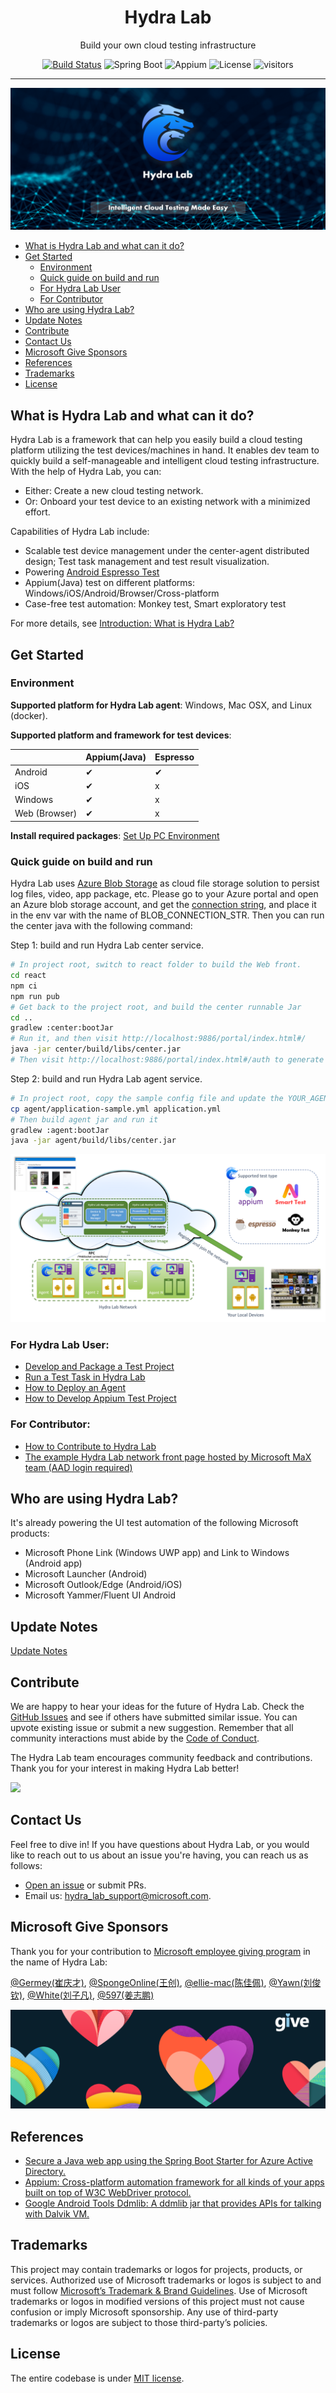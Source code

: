 <h1 align="center">Hydra Lab</h1>
<p align="center">Build your own cloud testing infrastructure</p>
<div align="center">

[![Build Status](https://dlwteam.visualstudio.com/Next/_apis/build/status/HydraLab-CI?branchName=main)](https://dlwteam.visualstudio.com/Next/_build/latest?definitionId=743&branchName=main)
![Spring Boot](https://img.shields.io/badge/Spring%20Boot-v2.2.5-blue)
![Appium](https://img.shields.io/badge/Appium-v8.0.0-yellow)
![License](https://img.shields.io/badge/license-MIT-green)
![visitors](https://visitor-badge.glitch.me/badge?page_id=microsoft.hydralab&left_color=gray&right_color=red)
</div>

---

![Logo](docs/images/banner-made-easy.png)

- [What is Hydra Lab and what can it do?](#what-is)
- [Get Started](#get-started)
    - [Environment](#environment)
    - [Quick guide on build and run](#quick-start)
    - [For Hydra Lab User](#for-user)
    - [For Contributor](#for-contributor)
- [Who are using Hydra Lab?](#who-use-it)
- [Update Notes](#update)
- [Contribute](#contribute)
- [Contact Us](#contact)
- [Microsoft Give Sponsors](#ms-give)
- [References](#references)
- [Trademarks](#trademarks)  
- [License](#license)


<span id="what-is"></span>
## What is Hydra Lab and what can it do?

Hydra Lab is a framework that can help you easily build a cloud testing platform utilizing the test devices/machines in hand. 
It enables dev team to quickly build a self-manageable and intelligent cloud testing infrastructure. With the help of Hydra Lab, you can:

- Either: Create a new cloud testing network.
- Or: Onboard your test device to an existing network with a minimized effort.

Capabilities of Hydra Lab include:
- Scalable test device management under the center-agent distributed design; Test task management and test result visualization.
- Powering [Android Espresso Test](https://developer.android.com/training/testing/espresso)
- Appium(Java) test on different platforms: Windows/iOS/Android/Browser/Cross-platform
- Case-free test automation: Monkey test, Smart exploratory test

For more details, see [Introduction: What is Hydra Lab?](https://github.com/microsoft/HydraLab/wiki)

<span id="get-started"></span>
## Get Started

<span id="environment"></span>
### Environment

**Supported platform for Hydra Lab agent**: Windows, Mac OSX, and Linux (docker).

**Supported platform and framework for test devices**:

|  | Appium(Java) | Espresso | 
| ---- |--------------|---- |
|Android| &#10004;     | &#10004; |
|iOS| &#10004;     | x | x |
|Windows| &#10004;     | x | 
|Web (Browser)| &#10004;     | x | 

**Install required packages**: [Set Up PC Environment](https://github.com/microsoft/HydraLab/wiki/3.-How-to-Deploy-an-Agent#1-set-up-pc-environment)

<span id="quick-start"></span>
### Quick guide on build and run

Hydra Lab uses [Azure Blob Storage](https://azure.microsoft.com/en-us/products/storage/blobs/) as cloud file storage solution to persist log files, video, app package, etc. Please go to your Azure portal and open an Azure blob storage account, and get the [connection string](https://learn.microsoft.com/en-us/azure/storage/common/storage-configure-connection-string), 
and place it in the env var with the name of BLOB_CONNECTION_STR. Then you can run the center java with the following command:

Step 1: build and run Hydra Lab center service.

```bash
# In project root, switch to react folder to build the Web front.
cd react
npm ci
npm run pub
# Get back to the project root, and build the center runnable Jar
cd ..
gradlew :center:bootJar
# Run it, and then visit http://localhost:9886/portal/index.html#/
java -jar center/build/libs/center.jar
# Then visit http://localhost:9886/portal/index.html#/auth to generate a new agent ID and agent secret.
```

Step 2: build and run Hydra Lab agent service.

```bash
# In project root, copy the sample config file and update the YOUR_AGENT_NAME, YOUR_REGISTERED_AGENT_ID, and YOUR_REGISTERED_AGENT_SECRET.
cp agent/application-sample.yml application.yml
# Then build agent jar and run it
gradlew :agent:bootJar
java -jar agent/build/libs/center.jar
```

![Tech Architecture](docs/images/technical_architecture.png)

<span id="for-user"></span>
### For Hydra Lab User:

- [Develop and Package a Test Project](https://github.com/microsoft/HydraLab/wiki/1.-Get-Started-%E2%80%94-Develop-and-Package-a-Test-Project)
- [Run a Test Task in Hydra Lab](https://github.com/microsoft/HydraLab/wiki/2.-Get-Started-%E2%80%94-Run-a-Test-Task-in-Hydra-Lab)
- [How to Deploy an Agent](https://github.com/microsoft/HydraLab/wiki/3.-How-to-Deploy-an-Agent)
- [How to Develop Appium Test Project](https://github.com/microsoft/HydraLab/wiki/4.-How-to-Develop-Appium-Test-Project)

<span id="for-contributor"></span>
### For Contributor:

- [How to Contribute to Hydra Lab](https://github.com/microsoft/HydraLab/wiki/5.-How-to-Contribute-to-Hydra-Lab)
- [The example Hydra Lab network front page hosted by Microsoft MaX team (AAD login required)](https://hydradevicenetwork.azurewebsites.net/portal/index.html#/)

<span id="who-use-it"></span>
## Who are using Hydra Lab?

It's already powering the UI test automation of the following Microsoft products:
- Microsoft Phone Link (Windows UWP app) and Link to Windows (Android app)
- Microsoft Launcher (Android)
- Microsoft Outlook/Edge (Android/iOS)
- Microsoft Yammer/Fluent UI Android

<span id="update"></span>
## Update Notes

[Update Notes](https://github.com/microsoft/HydraLab/wiki/8.-Update-Notes)

<span id="contribute"></span>
## Contribute

We are happy to hear your ideas for the future of Hydra Lab. Check the [GitHub Issues](https://github.com/microsoft/Hydra-Lab/issues) and see if others have submitted similar issue. You can upvote existing issue or submit a new suggestion. Remember that all community interactions must abide by the [Code of Conduct](https://github.com/microsoft/Hydra-Lab/blob/main/CODE_OF_CONDUCT.md).

The Hydra Lab team encourages community feedback and contributions. Thank you for your interest in making Hydra Lab better!

<a href="https://github.com/Microsoft/hydralab/graphs/contributors">
  <img src="https://contrib.rocks/image?repo=Microsoft/hydralab" />
</a>

<span id="contact"></span>
## Contact Us

Feel free to dive in! If you have questions about Hydra Lab, or you would like to reach out to us about an issue you're having, you can reach us as follows:
- [Open an issue](https://github.com/microsoft/HydraLab/issues/new) or submit PRs.
- Email us: [hydra_lab_support@microsoft.com](mailto:hydra_lab_support@microsoft.com).

<span id="ms-give"></span>
## Microsoft Give Sponsors

Thank you for your contribution to [Microsoft employee giving program](https://aka.ms/msgive) in the name of Hydra Lab:

[@Germey(崔庆才)](https://github.com/Germey), [@SpongeOnline(王创)](https://github.com/SpongeOnline), [@ellie-mac(陈佳佩)](https://github.com/ellie-mac), [@Yawn(刘俊钦)](https://github.com/Aqinqin48), [@White(刘子凡)](https://github.com/jkfhklh), [@597(姜志鹏)](https://github.com/JZP1996)

![Microsoft Give](docs/images/Give_WebBanner.png)

<span id="references"></span>
## References

- [Secure a Java web app using the Spring Boot Starter for Azure Active Directory.](https://docs.microsoft.com/en-us/azure/developer/java/spring-framework/configure-spring-boot-starter-java-app-with-azure-active-directory) 
- [Appium: Cross-platform automation framework for all kinds of your apps built on top of W3C WebDriver protocol.](https://github.com/appium/appium)
- [Google Android Tools Ddmlib: A ddmlib jar that provides APIs for talking with Dalvik VM.](https://android.googlesource.com/platform/tools/base/+/master/ddmlib/)

<span id="trademarks"></span>
## Trademarks

This project may contain trademarks or logos for projects, products, or services. Authorized use of Microsoft trademarks or logos is subject to and must follow [Microsoft’s Trademark & Brand Guidelines](https://www.microsoft.com/en-us/legal/intellectualproperty/trademarks/usage/general). Use of Microsoft trademarks or logos in modified versions of this project must not cause confusion or imply Microsoft sponsorship. Any use of third-party trademarks or logos are subject to those third-party’s policies.

<span id="license"></span>
## License

The entire codebase is under [MIT license](https://github.com/microsoft/HydraLab/blob/main/LICENSE).
